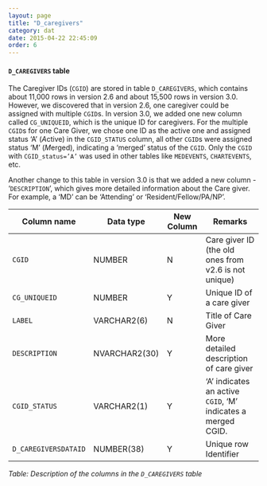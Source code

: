 ```yaml
---
layout: page
title: "D_caregivers"
category: dat
date: 2015-04-22 22:45:09
order: 6
---
```


#### ```D_CAREGIVERS``` table

The Caregiver IDs (```CGID```) are stored in table ```D_CAREGIVERS```, which
contains about 11,000 rows in version 2.6 and about 15,500 rows in
version 3.0. However, we discovered that in version 2.6, one caregiver
could be assigned with multiple ```CGID```s. In version 3.0, we added one new
column called ```CG_UNIQUEID```, which is the unique ID for caregivers. For
the multiple ```CGID```s for one Care Giver, we chose one ID as the active one
and assigned status ‘A’ (*A*ctive) in the ```CGID_STATUS``` column, all other
```CGID```s were assigned status ‘M’ (*M*erged), indicating a ‘merged’ status
of the ```CGID```. Only the ```CGID``` with ```CGID_status=’A’``` was used in other tables like ```MEDEVENTS```, ```CHARTEVENTS```, etc.

Another change to this table in version 3.0 is that we added a new
column - ‘```DESCRIPTION```’, which gives more detailed information about the
Care giver. For example, a ‘MD’ can be ‘Attending’ or ‘Resident/Fellow/PA/NP’.

Column name | Data type | New Column | Remarks
--- | --- | --- | ---
```CGID```| NUMBER| N | Care giver ID (the old ones from v2.6 is not unique)
```CG_UNIQUEID``` | NUMBER | Y | Unique ID of a care giver
```LABEL``` | VARCHAR2(6) | N | Title of Care Giver
```DESCRIPTION``` | NVARCHAR2(30) | Y | More detailed description of care giver
```CGID_STATUS``` | VARCHAR2(1) | Y | ‘A’ indicates an active ```CGID```, ‘M’ indicates a merged CGID.
```D_CAREGIVERSDATAID``` | NUMBER(38) | Y | Unique row Identifier

*Table: Description of the columns in the ```D_CAREGIVERS``` table*


